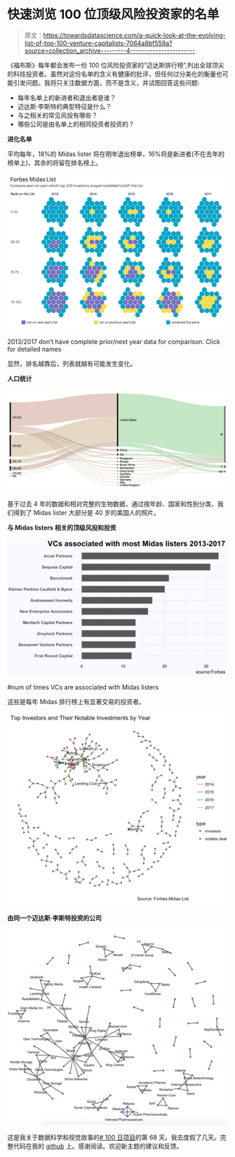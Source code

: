 # 快速浏览 100 位顶级风险投资家的名单

> 原文：<https://towardsdatascience.com/a-quick-look-at-the-evolving-list-of-top-100-venture-capitalists-7064a8bf559a?source=collection_archive---------4----------------------->

《福布斯》每年都会发布一份 100 位风险投资家的“迈达斯排行榜”,列出全球顶尖的科技投资者。虽然对这份名单的含义有健康的批评，但任何过分美化的衡量也可能引发问题。我将只关注数据方面，而不是含义，并试图回答这些问题:

*   每年名单上的新进者和退出者是谁？
*   迈达斯·李斯特的典型特征是什么？
*   与之相关的常见风投有哪些？
*   哪些公司是由名单上的相同投资者投资的？

**进化名单**

平均每年，18%的 Midas lister 将在明年退出榜单，16%将是新进者(不在去年的榜单上)，其余的将留在排名榜上。

[![](img/befccd07b295be47549c82e77eac3d9c.png)](https://public.tableau.com/profile/hyan2#!/vizhome/ForbesMidasList/midaslist?publish=yes)

2013/2017 don’t have complete prior/next year data for comparison. Click for detailed names

显然，排名越靠后，列表就越有可能发生变化。

**人口统计**

![](img/be265646a8e0d3635a1fcf1dabdc8d8e.png)

基于过去 4 年的数据和相对完整的生物数据，通过按年龄、国家和性别分类，我们得到了 Midas lister 大部分是 40 岁的美国人的照片。

**与 Midas listers 相关的顶级风投和投资**

![](img/a1a2ad3c3acfd1d2c63b8a9aaa92b4da.png)

#num of times VCs are associated with Midas listers

这些是每年 Midas 排行榜上有显著交易的投资者。

![](img/db683a99cbd78f4a7127051413552f14.png)

**由同一个迈达斯·李斯特投资的公司**

![](img/15098a4ebc9127ae6a68dd0730a3bde2.png)

这是我关于数据科学和视觉故事的[# 100 日项目](https://medium.com/@yanhann10)的第 68 天。我去度假了几天。完整代码在我的 [github](https://github.com/yanhann10/opendata_viz) 上。感谢阅读。欢迎新主题的建议和反馈。